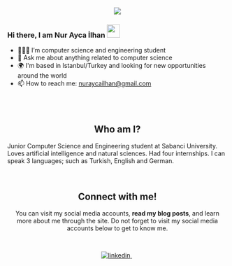 <h1 align="center">
  <a href="https://git.io/typing-svg">
    <img src="https://readme-typing-svg.herokuapp.com/?lines=Welcome!;I+am+Nur+Ayca+İlhan&center=true&size=27">
  </a>
</h1>

### Hi there, I am Nur Ayca İlhan <img src="https://user-images.githubusercontent.com/42378118/110234147-e3259600-7f4e-11eb-95be-0c4047144dea.gif" width="30">

- 👩🏼‍💻 I’m computer science and engineering student
- 💬 Ask me about anything related to computer science 
- 🌍 I'm based in Istanbul/Turkey and looking for new opportunities around the world
- 📫 How to reach me: nuraycailhan@gmail.com

<br></br>

<h2 align="center">
Who am I?
</h2>
Junior Computer Science and Engineering student at Sabanci University. Loves artificial intelligence and natural sciences. Had four internships. I can speak 3 languages; such as Turkish, English and German.
</p>
<center>
<br>

<h2 align="center">
Connect with me! 
</h2>
<p align="center">
  You can visit my social media accounts, <b>read my blog posts</b>, and learn more about me through the site. Do not forget to visit my social media accounts below to get to know me. <br>
</p>  
<br>




<p align="center">


<a href="https://www.linkedin.com/in/nuraycailhan111/" target="_blank">
<img src=https://img.shields.io/badge/linkedin-%231E77B5.svg?&style=for-the-badge&logo=linkedin&logoColor=white alt=linkedin style="margin-bottom: 5px;" />
</a> &nbsp;
 
  
</div>  
